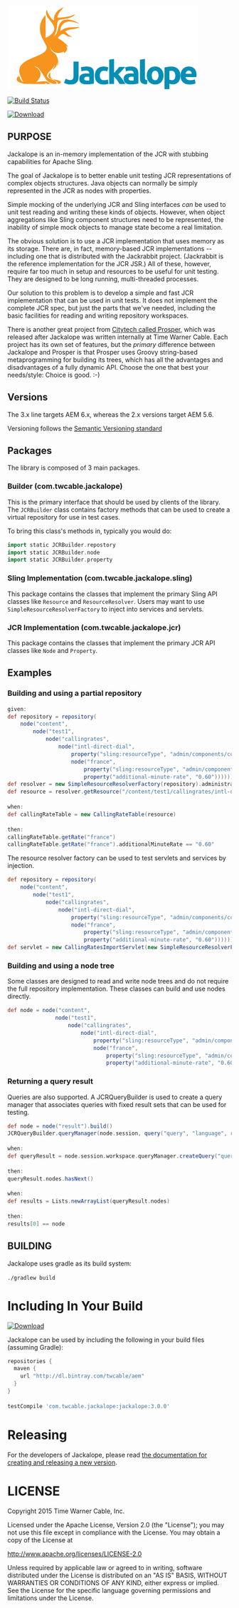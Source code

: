 ![Jackalope](jackalope.png)

[![Build Status](https://travis-ci.org/TWCable/jackalope.svg?branch=master)](https://travis-ci.org/TWCable/jackalope)

[ ![Download](https://api.bintray.com/packages/twcable/aem/jackalope/images/download.svg) ](https://bintray.com/twcable/aem/jackalope/_latestVersion)

## PURPOSE

Jackalope is an in-memory implementation of the JCR with stubbing capabilities for Apache Sling.

The goal of Jackalope is to better enable unit testing JCR representations of complex objects structures.
Java objects can normally be simply represented in the JCR as nodes with properties.

Simple mocking of the underlying JCR and Sling interfaces *can* be used to unit test reading and writing
these kinds of objects. However, when object aggregations like Sling component structures need to be
represented, the inability of simple mock objects to manage state become a real limitation.

The obvious solution is to use a JCR implementation that uses memory as its storage. There are, in fact, memory-based JCR implementations -- including one that is distributed with the Jackrabbit project. (Jackrabbit is the reference implementation for the JCR JSR.) All of these, however, require far too much in setup and resources to be useful for unit testing. They are designed to be long running, multi-threaded processes.

Our solution to this problem is to develop a simple and fast JCR implementation that can be used in unit tests.
It does not implement the complete JCR spec, but just the parts that we've needed, including the basic facilities for reading and writing repository workspaces.

There is another great project from [Citytech called Prosper](https://github.com/Citytechinc/prosper), which was released after Jackalope was written internally at Time Warner Cable. Each project has its own set of features, but the *primary* difference between Jackalope and Prosper is that Prosper uses Groovy string-based metaprogramming for building its trees, which has all the advantages and disadvantages of a fully dynamic API. Choose the one that best your needs/style: Choice is good. :-)


## Versions

The 3.x line targets AEM 6.x, whereas the 2.x versions target AEM 5.6.

Versioning follows the [Semantic Versioning standard](http://semver.org/)

## Packages

The library is composed of 3 main packages.

### Builder (com.twcable.jackalope)

This is the primary interface that should be used by clients of the library.
The `JCRBuilder` class contains factory methods that can be used to create a virtual repository for use in test cases.

To bring this class's methods in, typically you would do:
```groovy
import static JCRBuilder.repostory
import static JCRBuilder.node
import static JCRBuilder.property
```

### Sling Implementation (com.twcable.jackalope.sling)

This package contains the classes that implement the primary Sling API classes like `Resource` and `ResourceResolver`.
Users may want to use `SimpleResourceResolverFactory` to inject into services and servlets.

### JCR Implementation (com.twcable.jackalope.jcr)

This package contains the classes that implement the primary JCR API classes like `Node` and `Property`.

## Examples

### Building and using a partial repository

```groovy
given:
def repository = repository(
    node("content",
        node("test1",
            node("callingrates",
                node("intl-direct-dial",
                    property("sling:resourceType", "admin/components/content/callingratetable"),
                    node("france",
                        property("sling:resourceType", "admin/components/content/callingrate"),
                        property("additional-minute-rate", "0.60"))))))).build()
def resolver = new SimpleResourceResolverFactory(repository).administrativeResourceResolver
def resource = resolver.getResource("/content/test1/callingrates/intl-direct-dial")

when:
def callingRateTable = new CallingRateTable(resource)

then:
callingRateTable.getRate("france")
callingRateTable.getRate("france").additionalMinuteRate == "0.60"
```

The resource resolver factory can be used to test servlets and services by injection.

```groovy
def repository = repository(
    node("content",
        node("test1",
            node("callingrates",
                node("intl-direct-dial",
                    property("sling:resourceType", "admin/components/content/callingratetable"),
                    node("france",
                        property("sling:resourceType", "admin/components/content/callingrate"),
                        property("additional-minute-rate", "0.60"))))))).build()
def servlet = new CallingRatesImportServlet(new SimpleResourceResolverFactory(repository))
```

### Building and using a node tree

Some classes are designed to read and write node trees and do not require the full repository
implementation.  These classes can build and use nodes directly.

```groovy
def node = node("content",
               node("test1",
                   node("callingrates",
                       node("intl-direct-dial",
                           property("sling:resourceType", "admin/components/content/callingratetable"),
                           node("france",
                               property("sling:resourceType", "admin/components/content/callingrate"),
                               property("additional-minute-rate", "0.60"))))))).build()
```

### Returning a query result

Queries are also supported.  A JCRQueryBuilder is used to create a query manager that associates queries
with fixed result sets that can be used for testing.

```groovy
def node = node("result").build()
JCRQueryBuilder.queryManager(node.session, query("query", "language", result(node))).build()

when:
def queryResult = node.session.workspace.queryManager.createQuery("query", "language").execute()

then:
queryResult.nodes.hasNext()

when:
def results = Lists.newArrayList(queryResult.nodes)

then:
results[0] == node
```

## BUILDING

Jackalope uses gradle as its build system:

`./gradlew build`

# Including In Your Build

[ ![Download](https://api.bintray.com/packages/twcable/aem/jackalope/images/download.svg) ](https://bintray.com/twcable/aem/jackalope/_latestVersion)

Jackalope can be used by including the following in your
build files (assuming Gradle):

```groovy
repositories {
  maven {
    url "http://dl.bintray.com/twcable/aem"
  }
}

testCompile 'com.twcable.jackalope:jackalope:3.0.0'
```

# Releasing

For the developers of Jackalope, please read [the documentation for creating and releasing a new version](docs/RELEASING.adoc).

# LICENSE

Copyright 2015 Time Warner Cable, Inc.

Licensed under the Apache License, Version 2.0 (the "License"); you may not use this file except in compliance
with the License. You may obtain a copy of the License at

http://www.apache.org/licenses/LICENSE-2.0

Unless required by applicable law or agreed to in writing, software distributed under the License is distributed on
an "AS IS" BASIS, WITHOUT WARRANTIES OR CONDITIONS OF ANY KIND, either express or implied. See the License for
the specific language governing permissions and limitations under the License.
